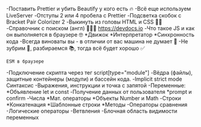 -Поставить Prettier и убить Beautify у кого есть 🔥
-Всё еще используем LiveServer
-Отступы 2 или 4 пробела с Prettier
-Подсветка скобок с Bracket Pair Colorizer 2
-Выкинуть из головы HTML и CSS 🤷‍♂️
-Справочник с поиском (англ) 👨🏻‍💻          https://devdocs.io
-Что такое JS и как он выполняется в браузере 🤓
    *Движок
    *Интерпретатор
    *Синхронность кода
-Всегда виноваты вы - в отличии от вас машина не думает 🤖
-Не зубрим 💩, разбираемся 📚, тогда всё будет хорошо ✅


    ESM в браузере
-Подключение скрипта через тег script[type="module"]
-Вёдра (файлы), защитные контейнеры (модули) и бассейн кода.
-Implicit strict mode
    Синтаксис
-Выражения, инструкции и точка с запятой
-Переменные:
    *Объявление let и const
-Получение данных от пользователя
    *prompt и confirm
-Числа
    *Мат. операторы
    *Объекты Number и Math
-Строки
    *Конкатенация
    *Шаблонные строки
    *Методы
-Операторы сравнения
-Логические операторы
-Ветвления
-Блочная область видимости переменных
